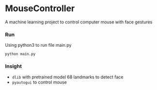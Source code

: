 # MouseController

A machine learning project to control computer mouse with face gestures

### Run

Using python3 to run file main.py

```
python main.py
```


### Insight

- `dlib` with pretrained model 68 landmarks to detect face
- `pyautogui` to control mouse
